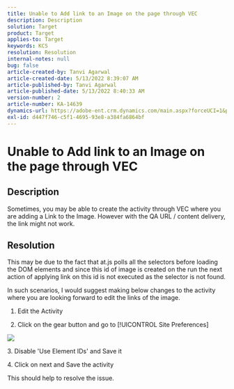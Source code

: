 ```yaml
---
title: Unable to Add link to an Image on the page through VEC
description: Description
solution: Target
product: Target
applies-to: Target
keywords: KCS
resolution: Resolution
internal-notes: null
bug: false
article-created-by: Tanvi Agarwal
article-created-date: 5/13/2022 8:39:07 AM
article-published-by: Tanvi Agarwal
article-published-date: 5/13/2022 8:40:33 AM
version-number: 2
article-number: KA-14639
dynamics-url: https://adobe-ent.crm.dynamics.com/main.aspx?forceUCI=1&pagetype=entityrecord&etn=knowledgearticle&id=f694dc25-98d2-ec11-a7b5-00224809c27a
exl-id: d447f746-c5f1-4695-93e8-a384fa6864bf
---
```

# Unable to Add link to an Image on the page through VEC

## Description


Sometimes, you may be able to create the activity through VEC where you are adding a Link to the Image. However with the QA URL / content delivery, the link might not work.




## Resolution


This may be due to the fact that at.js polls all the selectors before loading the DOM elements and since this id of image is created on the run the next action of applying link on this id is not executed as the selector is not found.



In such scenarios, I would suggest making below changes to the activity where you are looking forward to edit the links of the image.

1. Edit the Activity

2. Click on the gear button and go to [!UICONTROL Site Preferences]

![](http://omniture.custhelp.com/ci/inlineImage/get/2604510/f3a717a357a2a8c34b6bdfae61ce60ee)

&#x200B;3. Disable 'Use Element IDs' and Save it

&#x200B;4. Click on next and Save the activity

This should help to resolve the issue.
